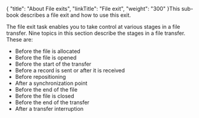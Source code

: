 {
    "title": "About File  exits",
    "linkTitle": "File exit",
    "weight": "300"
}This sub-book describes a file exit and how to use this exit.

The file exit task enables you to take control at various stages in
a file transfer. Nine topics in this section describe the stages in a file transfer. These are:

- Before
    the file is allocated
- Before
    the file is opened
- Before
    the start of the transfer
- Before
    a record is sent or after it is received
- Before
    repositioning
- After
    a synchronization point
- Before
    the end of the file
- Before
    the file is closed
- Before
    the end of the transfer
- After
    a transfer interruption
